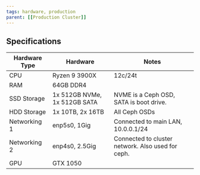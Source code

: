 ```yaml
---
tags: hardware, production
parent: [[Production Cluster]]
---
```

## Specifications

| Hardware Type | Hardware                     | Notes                                             |
| ------------- | ---------------------------- | ------------------------------------------------- |
| CPU           | Ryzen 9 3900X                | 12c/24t                                           |
| RAM           | 64GB DDR4                    |                                                   |
| SSD Storage   | 1x 512GB NVMe, 1x 512GB SATA | NVME is a Ceph OSD, SATA is boot drive.           |
| HDD Storage   | 1x 10TB, 2x 16TB             | All Ceph OSDs                                     |
| Networking 1  | enp5s0, 1Gig                 | Connected to main LAN, 10.0.0.1/24                |
| Networking 2  | enp4s0, 2.5Gig               | Connected to cluster network. Also used for ceph. |
| GPU           | GTX 1050                     |                                                   |
